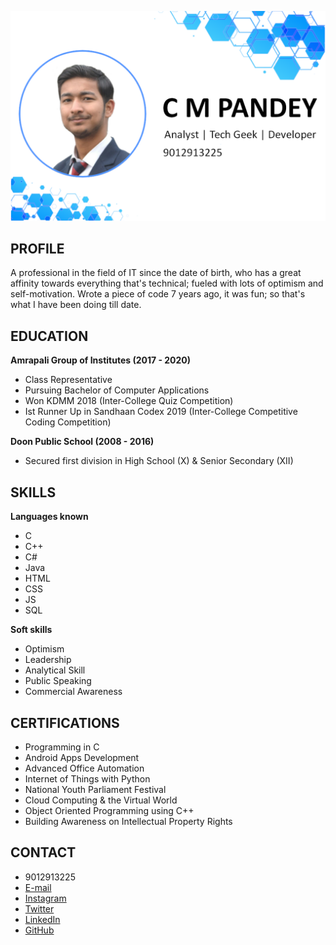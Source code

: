 <p align="center" width="100" height="100">
  <img src="cover.png">
</p>


## PROFILE

A professional in the field of IT since the date of birth, who has a great affinity towards everything that's technical; fueled with lots of optimism and self-motivation. Wrote a piece of code 7 years ago, it was fun; so that's what I have been doing till date.


## EDUCATION

**Amrapali Group of Institutes (2017 - 2020)**
- Class Representative
- Pursuing Bachelor of Computer Applications
- Won KDMM 2018 (Inter-College Quiz Competition)
- Ist Runner Up in Sandhaan Codex 2019 (Inter-College Competitive Coding Competition)

**Doon Public School (2008 - 2016)**

- Secured first division in High School (X) & Senior Secondary (XII)


## SKILLS

**Languages known**
- C
- C++
- C#
- Java
- HTML
- CSS
- JS
- SQL

**Soft skills**
- Optimism
- Leadership
- Analytical Skill
- Public Speaking
- Commercial Awareness


## CERTIFICATIONS

- Programming in C
- Android Apps Development
- Advanced Office Automation
- Internet of Things with Python
- National Youth Parliament Festival
- Cloud Computing & the Virtual World
- Object Oriented Programming using C++
- Building Awareness on Intellectual Property Rights


## CONTACT

- 9012913225
- [E-mail](mailto:chandramohan.pandey2015@gmail.com)
- [Instagram](https://instagram.com/cmcodes)
- [Twitter](https://twitter.com/cmcodes1)
- [LinkedIn](https://linkedin.com/in/cmcodes)
- [GitHub](https://github.com/cmcodes1)
